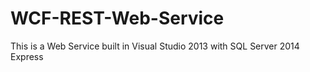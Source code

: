 # WCF-REST-Web-Service
This is a Web Service built in Visual Studio 2013 with SQL Server 2014 Express 
